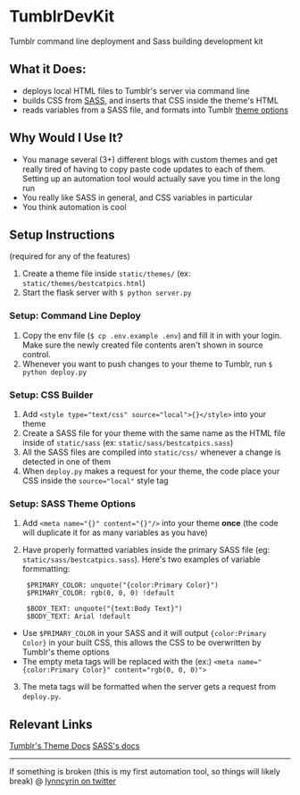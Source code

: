 # TumblrDevKit

Tumblr command line deployment and Sass building development kit

## What it Does:

* deploys local HTML files to Tumblr's server via command line
* builds CSS from [SASS](http://sass-lang.com/), and inserts that CSS inside the theme's HTML
* reads variables from a SASS file, and formats into Tumblr [theme options](https://www.tumblr.com/docs/en/custom_themes#theme-options)

## Why Would I Use It?

* You manage several (3+) different blogs with custom themes and get really tired of having to copy paste code updates to each of them. Setting up an automation tool would actually save you time in the long run
* You really like SASS in general, and CSS variables in particular
* You think automation is cool

## Setup Instructions

(required for any of the features)

1. Create a theme file inside `static/themes/` (ex: `static/themes/bestcatpics.html`)
2. Start the flask server with `$ python server.py`

### Setup: Command Line Deploy

1. Copy the env file (`$ cp .env.example .env`) and fill it in with your login. Make sure the newly created file contents aren't shown in source control.
2. Whenever you want to push changes to your theme to Tumblr, run `$ python deploy.py`

### Setup: CSS Builder

1. Add `<style type="text/css" source="local">{}</style>` into your theme
2. Create a SASS file for your theme with the same name as the HTML file inside of `static/sass` (ex: `static/sass/bestcatpics.sass`)
3. All the SASS files are compiled into `static/css/` whenever a change is detected in one of them
4. When `deploy.py` makes a request for your theme, the code place your CSS inside the `source="local"` style tag

### Setup: SASS Theme Options

1. Add `<meta name="{}" content="{}"/>` into your theme **once** (the code will duplicate it for as many variables as you have)
2. Have properly formatted variables inside the primary SASS file (eg: `static/sass/bestcatpics.sass`). Here's two examples of variable formmatting:
 
        $PRIMARY_COLOR: unquote("{color:Primary Color}")
        $PRIMARY_COLOR: rgb(0, 0, 0) !default

        $BODY_TEXT: unquote("{text:Body Text}")
        $BODY_TEXT: Arial !default

  * Use `$PRIMARY_COLOR` in your SASS and it will output `{color:Primary Color}` in your built CSS, this allows the CSS to be overwritten by Tumblr's theme options
  * The empty meta tags will be replaced with the (ex:) `<meta name="{color:Primary Color}" content="rgb(0, 0, 0)">`
3. The meta tags will be formatted when the server gets a request from `deploy.py`. 

## Relevant Links

[Tumblr's Theme Docs](www.tumblr.com/docs/en/custom_themes)
[SASS's docs](http://sass-lang.com/documentation/file.SASS_REFERENCE.html)

---

If something is broken (this is my first automation tool, so things will likely break) @ [lynncyrin on twitter](twitter.com/lynncyrin)
